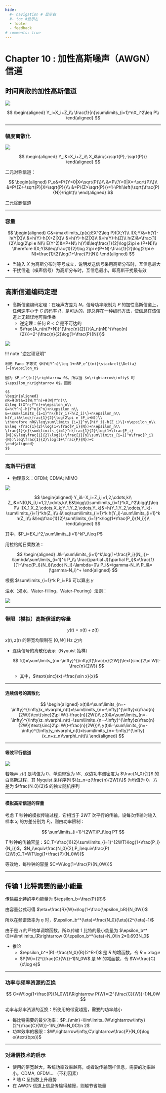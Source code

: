 ```yaml
---
hide:
  #- navigation # 显示右
  #- toc #显示左
  - footer
  - feedback
# comments: true
--- 
```


# Chapter 10 :  加性高斯噪声（AWGN）信道

## 时间离散的加性高斯信道

![](../../../assets/Pasted%20image%2020250612105930.png)

$$
\begin{aligned}
Y_i=X_i+Z_i\\
\frac{1}{n}\sum\limits_{i=1}^nX_i^2\leq P\\
\end{aligned}
$$

***
### 幅度离散化

![](../../../assets/Pasted%20image%2020250612110121.png)

$$
\begin{aligned}
Y_i&=X_i+Z_i\\
X_i&\in\{+\sqrt{P},-\sqrt{P}\}
\end{aligned}
$$

二元对称信道：

$$
\begin{aligned}
P_e&=P\{Y<0|X=\sqrt{P}\}\\
&=P\{Y>0|X=-\sqrt{P}\}\\
&=P\{Z<-\sqrt{P}|X=\sqrt{P}\}\\
&=P\{Z>\sqrt{P}\}=1-\Phi\left(\sqrt{\frac{P}{N}}\right)\\
\end{aligned}
$$

二元除删信道
***
### 容量

$$
\begin{aligned}
C&=\max\limits_{p(x):EX^2\leq P}I(X;Y)\\
I(X;Y)&=h(Y)-h(Y|X)\\
&=h(Y)-h(X+Z|X)\\
&=h(Y)-h(Z|X)\\
&=h(Y)-h(Z)\\
h(Z)&=\frac{1}{2}\log(2\pi e N)\\
E(Y^2)&=P+N\\
h(Y)&\leq\frac{1}{2}\log(2\pi e (P+N))\\
\therefore I(X;Y)&\leq\frac{1}{2}\log 2\pi e(P+N)-\frac{1}{2}\log(2\pi e N)=\frac{1}{2}\log(1+\frac{P}{N})
\end{aligned}
$$

- 当输入 $X$ 为高斯分布时等号成立，说明发送信号采用高斯分布时，互信息最大
- 干扰信道（噪声信号）为高斯分布时，互信息最小，即高斯干扰最有效
***
## 高斯信道编码定理

- 高斯信道编码定理：在噪声方差为 $N$，信号功率限制为 $P$ 的加性高斯信道上，任何速率小于 $C$ 的码率 $R$，是可达的，即总存在一种编码方法，使信息在该信道上无错误地可靠传播
	- 逆定理：任何 $R<C$ 是不可达的
	- $\frac{A_n(n(P+N))^{\frac{n}{2}}}{A_n(nN)^{\frac{n}{2}}}=2^{\frac{n}{2}\log(1+\frac{P}{N})}$

![](../../../assets/Pasted%20image%2020250612111503.png)

!!! note "逆定理证明"

	利用 Fano 不等式 $H(W|Y^n)\leq 1+nRP_e^{(n)}\stackrel{\Delta}{=}n\epsilon_n$
	
	因为 $P_e^{(n)}\rightarrow 0$，所以当 $n\rightarrow\infty$ 时 $\epsilon_n\rightarrow 0$。因而
	
	$$
	\begin{aligned}
	nR=H(W)&=I(W;Y^n)+H(W|Y^n)\\
	&\leq I(X^n;Y^n)+n\epsilon_n\\
	&=h(Y^n)-h(Y^n|X^n)+n\epsilon_n\\
	&=\sum\limits_{i=1}^n\{h(Y_i)-h(Z_i)\}+n\epsilon_n\\
	h(Y_i)&\leq\frac{1}{2}\log(2\pi e (P_i+N))\\
	\therefore nR&\leq\sum\limits_{i=1}^n\{h(Y_i)-h(Z_i)\}+n\epsilon_n\\
	&\leq \frac{1}{2}\log(1+\frac{P_i}{N})+n\epsilon_n\\
	\frac{1}{n}\sum\limits_{i=1}^n\frac{1}{2}\log(1+\frac{P_i}{N})&\leq\frac{1}{2}\log(1+\frac{1}{n}\sum\limits_{i=1}^n\frac{P_i}{N})\leq\frac{1}{2}\log(1+\frac{P}{N})=C 
	\end{aligned}
	$$
	
***
### 高斯平行信道

- 物理意义：OFDM; CDMA; MIMO

![](../../../assets/Pasted%20image%2020250612112451.png)

$$
\begin{aligned}
Y_i&=X_i+Z_i,i=1,2,\cdots,k\\
Z_i&=N(0,N_i),i=1,2,\cdots,k\\
E&\bigg\{\sum\limits_{i=1}^kX_i^2\bigg\}\leq P\\
I(X_1,X_2,\cdots,X_k;Y_1,Y_2,\cdots,Y_k)&=h(Y_1,Y_2,\cdots,Y_k)-\sum\limits_{i=1}^kh(Z_i)\\
&\leq\sum\limits_{i=1}^k h(Y_i)-\sum\limits_{i=1}^k h(Z_i)\\
&\leq\frac{1}{2}\sum\limits_{i=1}^k\log(1+\frac{P_i}{N_i})\\
\end{aligned}
$$

其中，$P_i=EX_i^2,\sum\limits_{i=1}^kP_i\leq P$

用拉格朗日乘数法：

$$
\begin{aligned}
J&=\sum\limits_{i=1}^k\log(1+\frac{P_i}{N_i})-\lambda\sum\limits_{i=1}^k P_i\\
\frac{\partial J}{\partial P_i}&=\frac{1}{(1+\frac{P_i}{N_i})\cdot N_i}-\lambda=0\\
P_i&=\gamma-N_i\\
P_i&=(\gamma-N_i)^+
\end{aligned}
$$

根据 $\sum\limits_{i=1}^k P_i=P$ 可以算出 $\gamma$

注水（灌水，Water-filling，Water-Pouring）法则：

![](../../../assets/Pasted%20image%2020250612123201.png)
***
### 带限（模拟）高斯信道的容量

$$
y(t)=x(t)+z(t)
$$

$x(t),z(t)$ 的带宽均限制在 $[0,W]$ Hz 之内

- 连续信号的离散化表示（Nyquist 抽样）
	
	$$
	f(t)=\sum\limits_{n=-\infty}^{\infty}f(\frac{n}{2W})\text{sinc}2\pi W(t-\frac{n}{2W})
	$$
	
	- 其中，$\text{sinc}(x)=\frac{\sin x}{x}$
***
#### 连续信号的离散化

$$
\begin{aligned}
x(t)&=\sum\limits_{n=-\infty}^{\infty}x_n\varphi_n(t)=\sum\limits_{n=-\infty}^{\infty}x(\frac{n}{2W})\text{sinc}2\pi W(t-\frac{n}{2W})\\
z(t)&=\sum\limits_{n=-\infty}^{\infty}z_n\varphi_n(t)=\sum\limits_{n=-\infty}^{\infty}z(\frac{n}{2W})\text{sinc}2\pi W(t-\frac{n}{2W})\\
y(t)&=\sum\limits_{n=-\infty}^{\infty}y_n\varphi_n(t)=\sum\limits_{n=-\infty}^{\infty}(x_n+z_n)\varphi_n(t)\\
\end{aligned}
$$

***
#### 等效平行信道

![](../../../assets/Pasted%20image%2020250612133547.png)

若噪声 $z(t)$ 是均值为 0、单边带宽为 $W$、双边功率谱密度为 $\frac{N_0}{2}$ 的白高斯过程，其 Nyquist 采样序列 $\{z_n=z(\frac{n}{2W})\}$ 为均值为 0，方差为 $\frac{N_0}{2}$ 的独立随机序列
***
#### 模拟高斯信道的容量

考虑 $T$ 秒钟的模拟传输过程，它相当于 $2WT$ 次平行的传输。设每次传输时输入样本 $x_i$ 的方差分别为 $P_i$，则由功率限制：

$$
\sum\limits_{i=1}^{2WT}P_i\leq PT
$$

$T$ 秒钟的传输容量：$C_T=\frac{1}{2}\sum\limits_{i=1}^{2WT}\log(1+\frac{P_i}{N_i})$，$N_i\equiv\frac{N_0}{2},P_i\equiv\frac{P}{2W};C_T=WT\log(1+\frac{P}{N_0W})$

等效地，每秒钟的容量 $C=W\log(1+\frac{P}{N_0W})$
***
## 传输 1 比特需要的最小能量

传输每比特的平均能量为 $\epsilon_b=\frac{P}{R}$

由容量公式可得 $\eta=\frac{R}{W}=\log(1+\frac{\epsilon_bR}{N_0W})$

所以在频谱效率为 $\eta$ 时，$\epsilon_b^*(\eta)=\frac{N_0}{\eta}(2^{\eta}-1)$

由于是 $\eta$ 的严格单调增函数，所以传输 1 比特的最小能量为 $\epsilon_b^*(0)=\lim\limits_{R\rightarrow 0}\epsilon_b^*(\eta)=N_0\ln 2=0.693N_0$

- 推论
	- $\epsilon_b^*(R)=\frac{N_0}{R}(2^R-1)$ 是 $R$ 的增函数，令 $R=x\log e$
	- $P(W)=(2^{\frac{C}{W}}-1)N_0W$ 是 $W$ 的减函数，令 $W=\frac{C}{x\log e}$
***
### 功率与频率资源的互换

$$
C=W\log(1+\frac{P}{N_0W})\Rightarrow P(W)=(2^{\frac{C}{W}}-1)N_0W
$$

功率与频率资源的互换：所使用的带宽越宽，需要的功率越小

- 每比特需要的最少功率：$P_{\min}=\lim\limits_{W\rightarrow\infty}(2^{\frac{C}{W}}-1)N_0W=N_0C\ln 2$
- 功率效率的极限：$W\rightarrow\infty,C\rightarrow\frac{P}{N_0}\log e(\text{bps})$
***
### 对通信技术的启示

- 使用的带宽越大，系统功率效率越高，或者说传输同样信息，需要的功率越小。CDMA, OFDM... （不利因素）
- P 随 C 呈指数上升趋势
- 在 AWGN 信道上信息传输得越慢，则越节省能量









